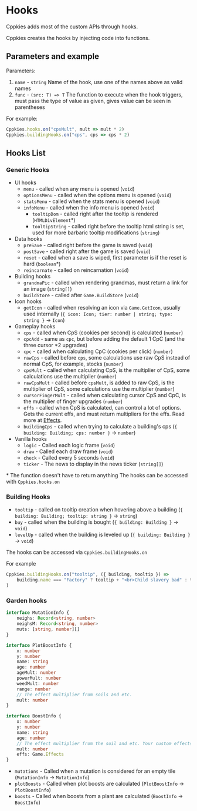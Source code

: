 # Hooks

Cppkies adds most of the custom APIs through hooks.

Cppkies creates the hooks by injecting code into functions.

## Parameters and example

Parameters:

1. `name` - `string` Name of the hook, use one of the names above as valid names
2. `func` - `(src: T) => T` The function to execute when the hook triggers, must pass the type of value as given, gives value can be seen in parentheses

For example:

```ts
Cppkies.hooks.on("cpsMult", mult => mult * 2)
Cppkies.buildingHooks.on("cps", cps => cps * 2)
```

## Hooks List

### Generic Hooks

- UI hooks
  - `menu` - called when any menu is opened (`void`)
  - `optionsMenu` - called when the options menu is opened (`void`)
  - `statsMenu` - called when the stats menu is opened (`void`)
  - `infoMenu` - called when the info menu is opened (`void`)
	- `tooltipDom` - called right after the tooltip is rendered (`HTMLDivElement`\*)
	- `tooltipString` - called right before the tooltip html string is set, used for more barbaric tooltip modifications  (`string`)
- Data hooks
  - `preSave` - called right before the game is saved (`void`)
  - `postSave` - called right after the game is saved (`void`)
  - `reset` - called when a save is wiped, first parameter is if the reset is hard (`boolean`\*)
  - `reincarnate` - called on reincarnation (`void`)
- Building hooks
  - `grandmaPic` - called when rendering grandmas, must return a link for an image (`string[]`)
  - `buildStore` - called after `Game.BuildStore` (`void`)
- Icon hooks
  - `getIcon` - called when resolving an icon via `Game.GetIcon`, usually used internally (`{ icon: Icon; tier: number | string; type: string }` -> `Icon`)
- Gameplay hooks
  - `cps` - called when CpS (cookies per second) is calculated (`number`)
  - `cpcAdd` - same as `cpc`, but before adding the default 1 CpC (and the three cursor \*2 upgrades)
  - `cpc` - called when calculating CpC (cookies per click) (`number`)
  - `rawCps` - called before `cps`, some calculations use raw CpS instead of normal CpS, for example, stocks (`number`)
  - `cpsMult` - called when calculating CpS, is the multiplier of CpS, some calculations use the multiplier (`number`)
  - `rawCpsMult` - called before `cpsMult`, is added to raw CpS, is the multiplier of CpS, some calculations use the multiplier (`number`)
  - `cursorFingerMult` - called when calculating cursor CpS and CpC, is the multiplier of finger upgrades (`number`)
  - `effs` - called when CpS is calculated, can control a lot of options. Gets the current effs, and must return multipliers for the effs. Read more at [Effects](types/Effects.md).
  - `buildingCps` - called when trying to calculate a building's cps (`{ building: Building; cps: number }` -> `number`)
- Vanilla hooks
  - `logic` - Called each logic frame (`void`)
  - `draw` - Called each draw frame (`void`)
  - `check` - Called every 5 seconds (`void`)
  - `ticker` - The news to display in the news ticker (`string[]`)

\* The function doesn't have to return anything
The hooks can be accessed with `Cppkies.hooks.on`

### Building Hooks

- `tooltip` - called on tooltip creation when hovering above a building (`{ building: Building; tooltip: string }` -> `string`)
- `buy` - called when the building is bought (`{ building: Building }` -> `void`)
- `levelUp` - called when the building is leveled up (`{ building: Building }` -> `void`)

The hooks can be accessed via `Cppkies.buildingHooks.on`

For example

```ts
Cppkies.buildingHooks.on("tooltip", ({ building, tooltip }) =>
	building.name === "Factory" ? tooltip + "<br>Child slavery bad" : tooltip
)
```

### Garden hooks

```ts
interface MutationInfo {
	neighs: Record<string, number>
	neighsM: Record<string, number>
	muts: [string, number][]
}

interface PlotBoostInfo {
	x: number
	y: number
	name: string
	age: number
	ageMult: number
	powerMult: number
	weedMult: number
	range: number
	// The effect multiplier from soils and etc.
	mult: number
}

interface BoostInfo {
	x: number
	y: number
	name: string
	age: number
	// The effect multiplier from the soil and etc. Your custom effects should be multiplied by `mult`
	mult: number
	effs: Game.Effects
}
```

- `mutations` - Called when a mutation is considered for an empty tile (`MutationInfo` -> `MutationInfo`)
- `plotBoosts` - Called when plot boosts are calculated (`PlotBoostInfo` -> `PlotBoostInfo`)
- `boosts` - Called when boosts from a plant are calculated (`BoostInfo` -> `BoostInfo`)
